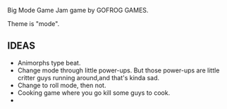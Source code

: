 Big Mode Game Jam game by GOFROG GAMES.

Theme is "mode".

## IDEAS
- Animorphs type beat.
- Change mode through little power-ups. But those power-ups are little critter guys running around,and that's kinda sad.
- Change to roll mode, then not.
- Cooking game where you go kill some guys to cook.
- 

